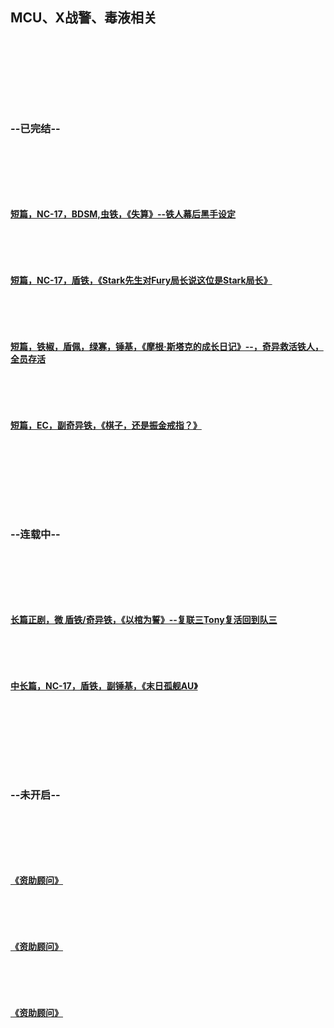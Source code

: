 ## MCU、X战警、毒液相关
<p> </p>
<p> </p>
<p> </p>
<p> </p>

### --已完结--
<p> </p>
<p> </p>
<p> </p>

#### [短篇，NC-17，BDSM,虫铁，《失算》--铁人幕后黑手设定](https://archiveofourown.org/works/19222237/chapters/45703897)
<p> </p>
<p> </p>


#### [短篇，NC-17，盾铁，《Stark先生对Fury局长说这位是Stark局长》](https://archiveofourown.org/works/18945412/chapters/44980285)
<p> </p>
<p> </p>


#### [短篇，铁椒，盾佩，绿寡，锤基，《摩根·斯塔克的成长日记》--，奇异救活铁人，全员存活](https://archiveofourown.org/works/18944731/chapters/44978209)
<p> </p>
<p> </p>


#### [短篇，EC，副奇异铁，《棋子，还是振金戒指？》]()
<p> </p>
<p> </p>
<p> </p>
<p> </p>



### --连载中--
<p> </p>
<p> </p>
<p> </p>


#### [长篇正剧，微 盾铁/奇异铁，《以棺为誓》--复联三Tony复活回到队三](https://archiveofourown.org/works/18947020/chapters/44984374)
<p> </p>
<p> </p>


#### [中长篇，NC-17，盾铁，副锤基，《末日孤舰AU》](https://archiveofourown.org/works/18946573/chapters/44983279)
<p> </p>
<p> </p>
<p> </p>
<p> </p>



### --未开启--
<p> </p>
<p> </p>
<p> </p>


#### [《资助顾问》]()
<p> </p>
<p> </p>


#### [《资助顾问》]()
<p> </p>
<p> </p>


#### [《资助顾问》]()
<p> </p>
<p> </p>

<p> </p>
<p> </p>
<p> </p>
<p> </p>


